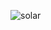 ![solar](https://user-images.githubusercontent.com/64013627/115929844-1f766c80-a491-11eb-964d-fc66f3132209.png)
